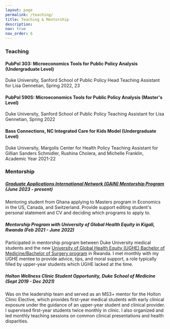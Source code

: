 ```yaml
---
layout: page
permalink: /teaching/
title: Teaching & Mentorship
description: 
nav: true
nav_order: 6
---
```

### Teaching 

<h4> PubPol 303: Microeconomics Tools for Public Policy Analysis (Undergraduate Level) </h4>
Duke University, Sanford School of Public Policy
Head Teaching Assistant for Lisa Gennetian, Spring 2022, 23

<h4> PubPol 590S: Microeconomics Tools for Public Policy Analysis (Master's Level) </h4>
Duke University, Sanford School of Public Policy
Teaching Assistant for Lisa Gennetian, Spring 2022

<h4> Bass Connections, NC Integrated Care for Kids Model (Undergraduate Level) </h4>
Duke University, Margolis Center for Health Policy 
Teaching Assistant for Gillian Sanders Schmidler, Rushina Cholera, and Michelle Franklin, Academic Year 2021-22


### Mentorship 

##### [Graduate Applications International Network (GAIN) Mentorship Program](https://gain-network.net/mentors) (June 2023 - present)
Mentoring student from Ghana applying to Masters program in Economics in the US, Canada, and Switzerland. Provide support editing student's personal statement and CV and deciding which programs to apply to. 

##### Mentorship Program with University of Global Health Equity in Kigali, Rwanda (Feb 2021 - June 2022)
Participated in mentorship program between Duke University medical students and the new [University of Global Health Equity (UGHE) Bachelor of Medicine/Bachelor of Surgery program](https://ughe.org/academics/bachelor-medicine-bachelor-surgery) in Rwanda. I met monthly with my UGHE mentee to provide advice, tips, and moral support, a role typically filled by upper-year students which UGHE lacked at the time.  

##### Holton Wellness Clinic Student Opportunity, Duke School of Medicine (Sept 2019 - Dec 2021)
Was on the leadership team and served as an MS3+ mentor for the Holton Clinic Elective, which provides first-year medical students with early clinical exposure under the guidance of an upper-year student and clinical provider. I supervised first-year students twice monthly in clinic. I also organized and led monthly teaching sessions on common clinical presentations and health disparities.  



